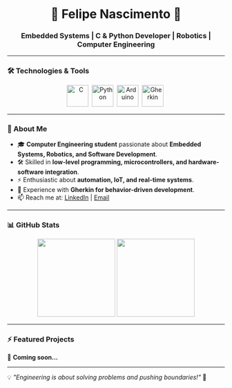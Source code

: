 <h1 align="center">🚀 Felipe Nascimento 🚀</h1>
<h3 align="center">Embedded Systems | C & Python Developer | Robotics | Computer Engineering</h3>

---

### 🛠️ Technologies & Tools
<div align="center">
  <img src="https://cdn.jsdelivr.net/gh/devicons/devicon/icons/c/c-original.svg" title="C" alt="C" width="50" height="50"/>&nbsp;
  <img src="https://cdn.jsdelivr.net/gh/devicons/devicon/icons/python/python-original.svg" title="Python" alt="Python" width="50" height="50"/>&nbsp;
  <img src="https://cdn.jsdelivr.net/gh/devicons/devicon/icons/arduino/arduino-original.svg" title="Arduino" alt="Arduino" width="50" height="50"/>&nbsp;
 <img src="https://cdn.jsdelivr.net/gh/devicons/devicon/icons/cucumber/cucumber-plain.svg" title="Gherkin" alt="Gherkin" width="50" height="50"/>&nbsp;
</div>

---

### 🤖 About Me
- 🎓 **Computer Engineering student** passionate about **Embedded Systems, Robotics, and Software Development**.  
- 🛠️ Skilled in **low-level programming, microcontrollers, and hardware-software integration**.  
- ⚡ Enthusiastic about **automation, IoT, and real-time systems**.  
- 📜 Experience with **Gherkin for behavior-driven development**.  
- 📫 Reach me at: [LinkedIn](https://www.linkedin.com/) | [Email](mailto:your.email@example.com)  

---

### 📊 GitHub Stats  
<div align="center">
  <img height="180em" src="https://github-readme-stats.vercel.app/api?username=FelipeNascimento0&show_icons=true&theme=tokyonight"/>
  <img height="180em" src="https://github-readme-streak-stats.herokuapp.com/?user=FelipeNascimento0&theme=tokyonight"/>
</div>

---

### ⚡ Featured Projects  
🚀 **Coming soon...**  

---

💡 *"Engineering is about solving problems and pushing boundaries!"* 🚀  

